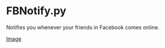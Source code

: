 FBNotify.py
===========

Notifies you whenever your friends in Facebook comes online.


[Image](http://i.imgur.com/Wp76XMu.png)
